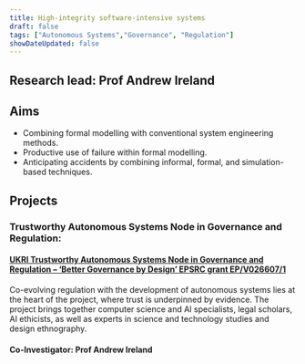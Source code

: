 ```yaml
---
title: High-integrity software-intensive systems
draft: false
tags: ["Autonomous Systems","Governance", "Regulation"]
showDateUpdated: false
---
```


## Research lead: Prof Andrew Ireland

## Aims
- Combining formal modelling with conventional system engineering methods.
- Productive use of failure within formal modelling.
- Anticipating accidents by combining informal, formal, and simulation-based techniques.

## Projects

### Trustworthy Autonomous Systems Node in Governance and Regulation:
#### [UKRI Trustworthy Autonomous Systems Node in Governance and Regulation – ‘Better Governance by Design’ EPSRC grant EP/V026607/1](https://gow.epsrc.ukri.org/NGBOViewGrant.aspx?GrantRef=EP/V026607/1)
Co-evolving regulation with the development of autonomous systems lies at the heart of the project, where trust is underpinned by evidence. The project brings together computer science and AI specialists, legal scholars, AI ethicists, as well as experts in science and technology studies and design ethnography. 

#### Co-Investigator: Prof Andrew Ireland